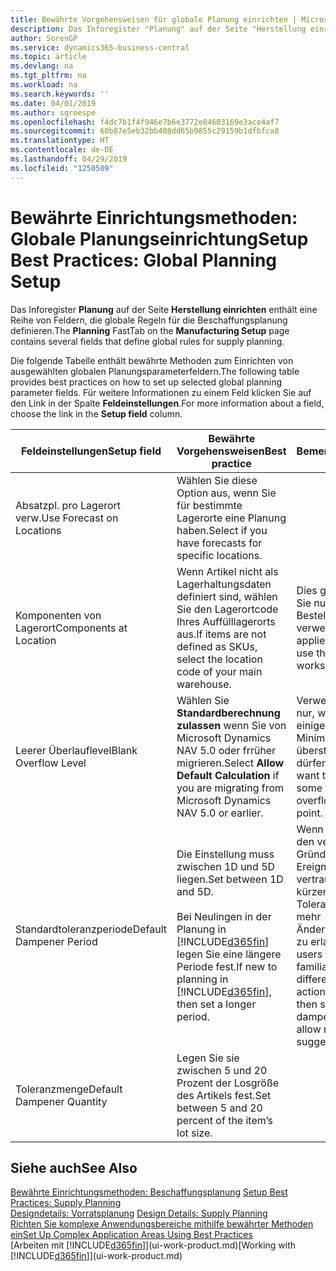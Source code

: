 ```yaml
---
title: Bewährte Vorgehensweisen für globale Planung einrichten | Microsoft Docs
description: Das Inforegister "Planung" auf der Seite "Herstellung einrichten" enthält eine Reihe von Feldern, die globale Regeln für die Beschaffungsplanung definieren.
author: SorenGP
ms.service: dynamics365-business-central
ms.topic: article
ms.devlang: na
ms.tgt_pltfrm: na
ms.workload: na
ms.search.keywords: ''
ms.date: 04/01/2019
ms.author: sgroespe
ms.openlocfilehash: f4dc7b1f4f946e7b6e3772e84603169e3ace4af7
ms.sourcegitcommit: 60b87e5eb32bb408dd65b9855c29159b1dfbfca8
ms.translationtype: HT
ms.contentlocale: de-DE
ms.lasthandoff: 04/29/2019
ms.locfileid: "1250509"
---
```

# <a name="setup-best-practices-global-planning-setup"></a><span data-ttu-id="c33b4-103">Bewährte Einrichtungsmethoden: Globale Planungseinrichtung</span><span class="sxs-lookup"><span data-stu-id="c33b4-103">Setup Best Practices: Global Planning Setup</span></span>
<span data-ttu-id="c33b4-104">Das Inforegister **Planung** auf der Seite **Herstellung einrichten** enthält eine Reihe von Feldern, die globale Regeln für die Beschaffungsplanung definieren.</span><span class="sxs-lookup"><span data-stu-id="c33b4-104">The **Planning** FastTab on the **Manufacturing Setup** page contains several fields that define global rules for supply planning.</span></span>  

 <span data-ttu-id="c33b4-105">Die folgende Tabelle enthält bewährte Methoden zum Einrichten von ausgewählten globalen Planungsparameterfeldern.</span><span class="sxs-lookup"><span data-stu-id="c33b4-105">The following table provides best practices on how to set up selected global planning parameter fields.</span></span> <span data-ttu-id="c33b4-106">Für weitere Informationen zu einem Feld klicken Sie auf den Link in der Spalte **Feldeinstellungen**.</span><span class="sxs-lookup"><span data-stu-id="c33b4-106">For more information about a field, choose the link in the **Setup field** column.</span></span>  

|<span data-ttu-id="c33b4-107">Feldeinstellungen</span><span class="sxs-lookup"><span data-stu-id="c33b4-107">Setup field</span></span>|<span data-ttu-id="c33b4-108">Bewährte Vorgehensweisen</span><span class="sxs-lookup"><span data-stu-id="c33b4-108">Best practice</span></span>|<span data-ttu-id="c33b4-109">Bemerkung</span><span class="sxs-lookup"><span data-stu-id="c33b4-109">Comment</span></span>|  
|-----------------|-------------------|-------------|  
|<span data-ttu-id="c33b4-110">Absatzpl. pro Lagerort verw.</span><span class="sxs-lookup"><span data-stu-id="c33b4-110">Use Forecast on Locations</span></span>|<span data-ttu-id="c33b4-111">Wählen Sie diese Option aus, wenn Sie für bestimmte Lagerorte eine Planung haben.</span><span class="sxs-lookup"><span data-stu-id="c33b4-111">Select if you have forecasts for specific locations.</span></span>||  
|<span data-ttu-id="c33b4-112">Komponenten von Lagerort</span><span class="sxs-lookup"><span data-stu-id="c33b4-112">Components at Location</span></span>|<span data-ttu-id="c33b4-113">Wenn Artikel nicht als Lagerhaltungsdaten definiert sind, wählen Sie den Lagerortcode Ihres Auffülllagerorts aus.</span><span class="sxs-lookup"><span data-stu-id="c33b4-113">If items are not defined as SKUs, select the location code of your main warehouse.</span></span>|<span data-ttu-id="c33b4-114">Dies gilt auch, wenn Sie nur den Bestellvorschlag verwenden.</span><span class="sxs-lookup"><span data-stu-id="c33b4-114">This also applies if you only use the requisition worksheet.</span></span>|  
|<span data-ttu-id="c33b4-115">Leerer Überlauflevel</span><span class="sxs-lookup"><span data-stu-id="c33b4-115">Blank Overflow Level</span></span>|<span data-ttu-id="c33b4-116">Wählen Sie **Standardberechnung zulassen** wenn Sie von Microsoft Dynamics NAV 5.0 oder frrüher migrieren.</span><span class="sxs-lookup"><span data-stu-id="c33b4-116">Select **Allow Default Calculation** if you are migrating from Microsoft Dynamics NAV 5.0 or earlier.</span></span>|<span data-ttu-id="c33b4-117">Verwenden Sie dies nur, wenn alle oder einige Artikel den Minimalbestand übersteigen dürfen.</span><span class="sxs-lookup"><span data-stu-id="c33b4-117">Use only if you want to allow all or some of your items to overflow the reorder point.</span></span>|  
|<span data-ttu-id="c33b4-118">Standardtoleranzperiode</span><span class="sxs-lookup"><span data-stu-id="c33b4-118">Default Dampener Period</span></span>|<span data-ttu-id="c33b4-119">Die Einstellung muss zwischen 1D und 5D liegen.</span><span class="sxs-lookup"><span data-stu-id="c33b4-119">Set between 1D and 5D.</span></span><br /><br /> <span data-ttu-id="c33b4-120">Bei Neulingen in der Planung in [!INCLUDE[d365fin](includes/d365fin_md.md)] legen Sie eine längere Periode fest.</span><span class="sxs-lookup"><span data-stu-id="c33b4-120">If new to planning in [!INCLUDE[d365fin](includes/d365fin_md.md)], then set a longer period.</span></span>|<span data-ttu-id="c33b4-121">Wenn Benutzer mit den verschiedenen Gründen für Ereignismeldungen vertraut sind, dann kürzen Sie die Toleranzperiode, um mehr Änderungsvorschläge zu erlauben.</span><span class="sxs-lookup"><span data-stu-id="c33b4-121">When users are more familiar with the different reasons for action messages, then shorten the dampener period to allow more change suggestions.</span></span>|  
|<span data-ttu-id="c33b4-122">Toleranzmenge</span><span class="sxs-lookup"><span data-stu-id="c33b4-122">Default Dampener Quantity</span></span>|<span data-ttu-id="c33b4-123">Legen Sie sie zwischen 5 und 20 Prozent der Losgröße des Artikels fest.</span><span class="sxs-lookup"><span data-stu-id="c33b4-123">Set between 5 and 20 percent of the item’s lot size.</span></span>||  

## <a name="see-also"></a><span data-ttu-id="c33b4-124">Siehe auch</span><span class="sxs-lookup"><span data-stu-id="c33b4-124">See Also</span></span>  
 <span data-ttu-id="c33b4-125">[Bewährte Einrichtungsmethoden: Beschaffungsplanung](setup-best-practices-supply-planning.md) </span><span class="sxs-lookup"><span data-stu-id="c33b4-125">[Setup Best Practices: Supply Planning](setup-best-practices-supply-planning.md) </span></span>  
 <span data-ttu-id="c33b4-126">[Designdetails: Vorratsplanung](design-details-supply-planning.md) </span><span class="sxs-lookup"><span data-stu-id="c33b4-126">[Design Details: Supply Planning](design-details-supply-planning.md) </span></span>  
 [<span data-ttu-id="c33b4-127">Richten Sie komplexe Anwendungsbereiche mithilfe bewährter Methoden ein</span><span class="sxs-lookup"><span data-stu-id="c33b4-127">Set Up Complex Application Areas Using Best Practices</span></span>](set-up-complex-application-areas-using-best-practices.md)  
 <span data-ttu-id="c33b4-128">[Arbeiten mit [!INCLUDE[d365fin](includes/d365fin_md.md)]](ui-work-product.md)</span><span class="sxs-lookup"><span data-stu-id="c33b4-128">[Working with [!INCLUDE[d365fin](includes/d365fin_md.md)]](ui-work-product.md)</span></span>
